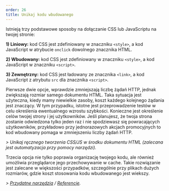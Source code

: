 ```yaml
---
order: 26
title: Unikaj kodu wbudowanego
---
```


Istnieją trzy podstawowe sposoby na dołączanie CSS lub JavaScriptu na twojej stronie:

**1) Liniowy:** kod CSS jest zdefiniowany w znaczniku `<style>`, a kod JavaScript w atrybucie `onclick` dowolnego znacznika HTML.

**2) Wbudowany:** kod CSS jest zdefiniowany w znaczniku `<style>`, a kod JavaScript w znaczniku `<script>`.

**3) Zewnętrzny:** kod CSS jest ładowany ze znacznika `<link>`, a kod JavaScript z atrybutu `src` dla znacznika `<script>`.

Pierwsze dwie opcje, wprawdzie zmniejszają liczbę żądań HTTP, jednak zwiększają rozmiar samego dokumentu HTML. Taka sytuacja jest użyteczna, kiedy mamy niewielkie zasoby, koszt każdego kolejnego żądania jest znaczący. W tym przypadku, istotne jest przeprowadzenie testów w celu określenia ewentualnego wzrostu szybkości. Konieczne jest określenie celów twojej strony i jej użytkowników. Jeśli planujesz, że twoja strona zostanie odwiedzona tylko jeden raz i nie spodziewasz się powracających użytkowników, przykładowo przy jednorazowych akcjach promocyjnych to kod wbudowany pomaga w zmniejszeniu liczby żądań HTTP.

*> Unikaj ręcznego tworzenia CSS/JS w środku dokumentu HTML (zalecana jest automatyzacja przy pomocy narzędzi).*

Trzecia opcja nie tylko poprawia organizację twojego kodu, ale również umożliwia przeglądarce jego przechowywanie w cache. Takie rozwiązanie jest zalecane w większości przypadków, szczególnie przy plikach dużych rozmiarów, gdzie koszt stosowania kodu wbudowanego jest wiekszy.

*> [Przydatne narzędzia](https://github.com/zenorocha/browser-diet/wiki/Tools#avoid-inlineembedded-code) / [Referencje](https://github.com/zenorocha/browser-diet/wiki/References#avoid-inlineembedded-code).*
